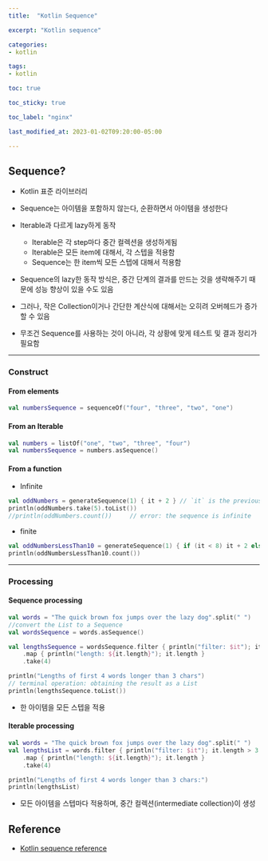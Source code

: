 ```yaml
---
title:  "Kotlin Sequence"

excerpt: "Kotlin sequence"

categories:
- kotlin

tags:
- kotlin

toc: true

toc_sticky: true

toc_label: "nginx"

last_modified_at: 2023-01-02T09:20:00-05:00

---
```


## Sequence?

- Kotlin 표준 라이브러리
- Sequence는 아이템을 포함하지 않는다, 순환하면서 아이템을 생성한다
- Iterable과 다르게 lazy하게 동작
  - Iterable은 각 step마다 중간 컬렉션을 생성하게됨
  - Iterable은 모든 item에 대해서, 각 스텝을 적용함
  - Sequence는 한 item씩 모든 스텝에 대해서 적용함

- Sequence의 lazy한 동작 방식은, 중간 단계의 결과를 만드는 것을 생략해주기 때문에 성능 향상이 있을 수도 있음
- 그러나, 작은 Collection이거나 간단한 계산식에 대해서는 오히려 오버헤드가 증가할 수 있음
- 무조건 Sequence를 사용하는 것이 아니라, 각 상황에 맞게 테스트 및 결과 정리가 필요함

---

### Construct

#### From elements

~~~kotlin
val numbersSequence = sequenceOf("four", "three", "two", "one")
~~~

#### From an Iterable

~~~kotlin
val numbers = listOf("one", "two", "three", "four")
val numbersSequence = numbers.asSequence()
~~~

#### From a function

- Infinite

~~~kotlin
val oddNumbers = generateSequence(1) { it + 2 } // `it` is the previous element
println(oddNumbers.take(5).toList())
//println(oddNumbers.count())     // error: the sequence is infinite
~~~

- finite

~~~kotlin
val oddNumbersLessThan10 = generateSequence(1) { if (it < 8) it + 2 else null }
println(oddNumbersLessThan10.count())
~~~

---

### Processing

#### Sequence processing

~~~kotlin
val words = "The quick brown fox jumps over the lazy dog".split(" ")
//convert the List to a Sequence
val wordsSequence = words.asSequence()

val lengthsSequence = wordsSequence.filter { println("filter: $it"); it.length > 3 }
    .map { println("length: ${it.length}"); it.length }
    .take(4)

println("Lengths of first 4 words longer than 3 chars")
// terminal operation: obtaining the result as a List
println(lengthsSequence.toList())
~~~

- 한 아이템을 모든 스텝을 적용

[](/assets/images/kotlin/sequence_iterate.png)



#### Iterable processing

~~~kotlin
val words = "The quick brown fox jumps over the lazy dog".split(" ")
val lengthsList = words.filter { println("filter: $it"); it.length > 3 }
    .map { println("length: ${it.length}"); it.length }
    .take(4)

println("Lengths of first 4 words longer than 3 chars:")
println(lengthsList)
~~~

- 모든 아이템을 스텝마다 적용하며, 중간 컬렉션(intermediate collection)이 생성

[](/assets/images/kotlin/iterable_iterate.png)


## Reference
  - [Kotlin sequence reference](https://kotlinlang.org/docs/sequences.html#sequence)